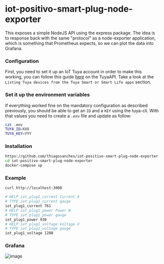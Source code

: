 # iot-positivo-smart-plug-node-exporter

This exposes a simple NodeJS API using the express package. The idea is to response back with the same "protocol" as a node-exporter application, which is something that Prometheus expects, so we can plot the data into Grafana.

### Configuration

First, you need to set it up an IoT Tuya account in order to make this working, you can follow this guide [here](https://github.com/codetheweb/tuyapi/blob/master/docs/SETUP.md#listing-tuya-devices-from-the-tuya-smart-or-smart-life-apps) on the TuyaAPI. Take a look at the `Listing Tuya devices from the Tuya Smart or Smart Life apps` section.

### Set it up the environment variables

If everything worked fine on the mandatory configuration as described previously, you should be able to get an `ID` and a `KEY` using the tuya-cli. With that values you need to create a `.env` file and update as follow:

```bash
cat .env
TUYA_ID=XXX
TUYA_KEY=YYY
```

### Installation

```bash
https://github.com/thiagosanches/iot-positivo-smart-plug-node-exporter.git
cd iot-positivo-smart-plug-node-exporter
docker-compose up
```

### Example

```bash
curl http://localhost:3000

# HELP iot_plug1_current Current A
# TYPE iot_plug1_current gauge
iot_plug1_current 761
# HELP iot_plug1_power Power W
# TYPE iot_plug1_power gauge
iot_plug1_power 930
# HELP iot_plug1_voltage Voltage V
# TYPE iot_plug1_voltage gauge
iot_plug1_voltage 1280
```

### Grafana
![image](https://user-images.githubusercontent.com/5191469/227377174-bdd0de5d-e01a-4d54-ba71-7d2f25460a7c.png)
